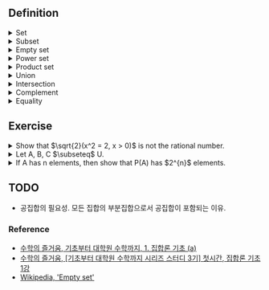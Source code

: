 ## Definition

<details><summary>Set</summary>

  - A collection of definable objects, i.e., it should be possible to tell clearly whether a certain object is in the set or not.
  
  - Element is an object which is in the set.
    - ex. A = { 1, 2 }. 1 $\in$ A, 3 $\notin$ A.
    - ex. B = { x | P(x) }

</details>

<details><summary>Subset</summary>

  - Given two sets A and B, if all elements of A are also in B, we can say "A is a subset of B", which is written symbolically as "$`A \subseteq B`$".

  - $`A \subseteq A \Leftrightarrow \text{Given a set A, A is a subset of itself.}`$

  - $`A \subseteq B := \forall x(x \in A \Rightarrow x \in B)`$
    - ex. A = { a, b }, B = { a, b, c }. $`A \subset B`$

</details>

<details><summary>Empty set</summary>

  - A set which has no elements, which is written symbolically as "$`\emptyset`$".
  
  - $`\emptyset \subseteq A`$ $\Leftrightarrow$ For any set A, the empty set is a subset of A.
    - The only subset of the empty set is the empty set itself.
    - The power set of the empty set is the set containing only the empty set.

</details>

<details><summary>Power set</summary>

  - Given a set A, power set of A is a set which has all subsets of A as element.

  - $`P(A) := \{ B | B \subseteq A \}`$
    - ex. A = { 1, 2 }. P(A) = { $\emptyset$, { 1 }, { 2 }, { 1, 2 } }

</details>

<details><summary>Product set</summary>

  - Given two sets A and B, product set of A and B is a set which has all possible pairs of (a, b) as an element, where a is one of A's elements and b is one of B's elements.

  - $`A X B := \{ (a, b) | a \in A \:and\: b \in B \}`$
    - ex. A = { a, b }, B = { c, d }. A X B = { (a, c), (a, d), (b, c), (b, d) }

</details>

<details><summary>Union</summary>

  - $`\text{Let A, B $\subseteq$ U.} A \cup B := \{ x | x \in A \,or\, x \in B \}`$

</details>

<details><summary>Intersection</summary>

  - $`\text{Let A, B $\subseteq$ U.} A \cap B := \{ x | x \in A \,and\, x \in B \}`$

</details>

<details><summary>Complement</summary>

  - $`A^{\complement} := \{ x | x \notin A \}`$

</details>

<details><summary>Equality</summary>
</br>
  
$`\begin{flalign}
\text{Let A, B $\subseteq$ U.} &&\\
A = B &&\\
\Leftrightarrow A \subseteq B \,and\, B \subseteq A &&\\
\Leftrightarrow \text{If} x \in A, \,\text{then}\, x \in B \,and\, \text{if} y \in B, \,\text{then}\, y \in A.
\end{flalign}`$

</details>

## Exercise

<details><summary>Show that $\sqrt{2}(x^2 = 2, x > 0)$ is not the rational number.</summary>
  
$`\begin{flalign}
\text{Proof.} &&\\
\quad\text{Suppose } \sqrt{2} \in \mathbb{Q}. &&\\
\Leftrightarrow \sqrt{2} = \frac{q}{p}(p \neq 0 \in \mathbb{N},q \in \mathbb{N}, p \perp q) &&\\
\Leftrightarrow 2 = (\frac{q}{p})^2 &&\\
\Leftrightarrow 2p^2 = q^2 &&\\
\Leftrightarrow q = 2k(k \in \mathbb{N}) &&\\
\Leftrightarrow p^2 = 2k^2 &&\\
\Leftrightarrow q = 2k^{\prime}(k^{\prime} \in \mathbb{N}) \text{ Contradiction! a and b are coprime by the assumption.} &&\\
\therefore \sqrt{2} \notin \mathbb{Q} &&\\
\end{flalign}`$

</details>

<details><summary>Let A, B, C $\subseteq$ U.</summary>
  
- <details><summary>A $\cap$ (B $\cup$ C) = (A $\cap$ B) $\cup$ (A $\cap$ C)</summary>

  $`\begin{flalign}
  \text{Need to show. } &&\\
  \quad A \cap (B \cup C) \subseteq (A \cap B) \cup (A \cap C) \:and\: (A \cap B) \cup (A \cap C) \subseteq A \cap (B \cup C) &&\\
  \text{Proof.} &&\\
  \quad A \cap (B \cup C) &&\\
  \Leftrightarrow \{ x | x \in A \:and\: (x \in B \:or\: x \in C) \} &&\\
  \Leftrightarrow \{ x | (x \in A \:and\: x \in B) \:or\: (x \in A \:and\: x \in C) \} &&\\
  \Leftrightarrow \{ x | x \in A \cap B \:or\: x \in A \cap C \} &&\\
  \Leftrightarrow (A \cap B) \cup (A \cap C) &&\\
  \end{flalign}`$

  </details>

- <details><summary>A $\cup$ (B $\cap$ C) = (A $\cup$ B) $\cap$ (A $\cup$ C)</summary>

  $`\begin{flalign}
  \text{Need to show. } &&\\
  \quad A \cup (B \cap C) \subseteq (A \cup B) \cap (A \cup C) \:and\: (A \cup B) \cap (A \cup C) \subseteq A \cup (B \cap C) &&\\
  \text{Proof.} &&\\
  \quad A \cup (B \cap C) &&\\
  \Leftrightarrow \{ x | x \in A \:or\: (x \in B \:and\: x \in C) \} &&\\
  \Leftrightarrow \{ x | (x \in A \:or\: x \in B) \:and\: (x \in A \:or\: x \in C) \} &&\\
  \Leftrightarrow \{ x | x \in A \cup B \:and\: x \in A \cup C \} &&\\
  \Leftrightarrow (A \cup B) \cap (A \cup C) &&\\
  \end{flalign}`$

  </details>

- <details><summary>$(A \cup B)^{\complement} = A^{\complement} \cap B^{\complement}$</summary>

  $`\begin{flalign}
  \text{Need to show. } &&\\
  \quad (A \cup B)^{\complement} \subseteq A^{\complement} \cap B^{\complement} \:and\: A^{\complement} \cap B^{\complement} \subseteq (A \cup B)^{\complement} &&\\
  \text{Proof.} &&\\
  \quad (A \cup B)^{\complement} &&\\
  \Leftrightarrow \{ x | x \notin (A \cup B) \} &&\\
  \Leftrightarrow \{ x | \neg(x \in (A \cup B)) \} &&\\
  \Leftrightarrow \{ x | \neg(x \in A \:or\: x \in B) \} &&\\
  \Leftrightarrow \{ x | \neg(x \in A) \:and\: \neg(x \in B) \} &&\\
  \Leftrightarrow \{ x | x \notin A \:and\: x \notin B) \} &&\\
  \Leftrightarrow \{ x | x \in A^{\complement} \:and\: x \in B^{\complement}) \} &&\\
  \Leftrightarrow A^{\complement} \cap B^{\complement}
  \end{flalign}`$
  
  </details>

- <details><summary>$(A \cap B)^{\complement} = A^{\complement} \cup B^{\complement}$</summary>

  $`\begin{flalign}
  \text{Need to show. } &&\\
  \quad (A \cap B)^{\complement} \subseteq A^{\complement} \cup B^{\complement} \:and\: A^{\complement} \cup B^{\complement} \subseteq (A \cap B)^{\complement} &&\\
  \text{Proof.} &&\\
  \quad (A \cap B)^{\complement} &&\\
  \Leftrightarrow \{ x | x \notin (A \cap B) \} &&\\
  \Leftrightarrow \{ x | \neg(x \in (A \cap B)) \} &&\\
  \Leftrightarrow \{ x | \neg(x \in A \:and\: x \in B) \} &&\\
  \Leftrightarrow \{ x | \neg(x \in A) \:or\: \neg(x \in B) \} &&\\
  \Leftrightarrow \{ x | x \notin A \:or\: x \notin B) \} &&\\
  \Leftrightarrow \{ x | x \in A^{\complement} \:or\: x \in B^{\complement}) \} &&\\
  \Leftrightarrow A^{\complement} \cup B^{\complement}
  \end{flalign}`$
  
  </details>

</details>

<details><summary>If A has n elements, then show that P(A) has $2^{n}$ elements.</summary>
  
$`\begin{flalign}
\text{Proof.} &&\\
\quad Let\: Q_{x} \:be\: \forall x \in Z, x \geq 0(n(A) = x \Rightarrow n(P(A)) = 2^{x}). &&\\
\quad Let A_{k+1} = \{ a_{1}, a_{2}, \dots , a_{k+1} \} \: (k \in \mathbb{Z}, \: k + 1 \geq 0), A_{0} = \emptyset. &&\\
\quad \text{Let } \otimes \text{ an operation which is defined as } \{ A^{\prime} \cup B^{\prime} | A^{\prime} \subset A \;and\; B^{\prime} \subset B \} \text{, so that } n(A \otimes B) = n(A \times B) = n(A) \times n(B). &&\\
\quad A_{0} \text{has 0 element so that } P(A) = \{ \emptyset \}. \; \therefore \, Q_{0} \text{ is true} &&\\
\quad \text{If we assume that } Q_{k} \text{ is true, } P(A_{k+1}) = P(A_{k}) \otimes P(\{ a_{k+1} \}). &&\\
\quad n(P(A_{k+1})) &&\\
= n(P(A_{k}) \otimes P(\{ a_{k+1} \})) &&\\
= n(P(A_{k})) \times n(P(\{ a_{k+1} \})) &&\\
= 2^{k} \times 2 = 2^{k+1} \; \therefore \, Q_{k+1} \text{ is true.} &&\\
\end{flalign}`$

</details>

## TODO

- 공집합의 필요성. 모든 집합의 부분집합으로서 공집합이 포함되는 이유.

### Reference

- [수학의 즐거움, 기초부터 대학원 수학까지, 1. 집합론 기초 (a)](https://youtu.be/9HUk8zays2E?feature=shared)
- [수학의 즐거움, \[기초부터 대학원 수학까지 시리즈 스터디 3기\] 첫시간, 집합론 기초 1강](https://youtu.be/PZXafFesmHI?feature=shared)
- [Wikipedia, 'Empty set'](https://en.wikipedia.org/wiki/Empty_set)
